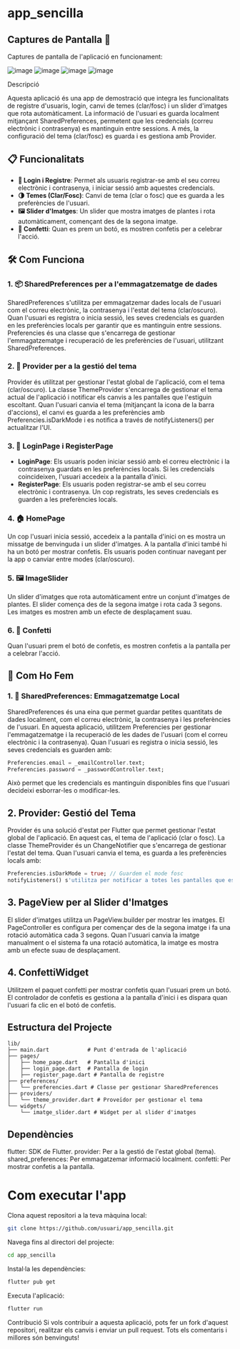 # app_sencilla

## **Captures de Pantalla** 📸
Captures de pantalla de l'aplicació en funcionament:

![image](https://github.com/Raullam/SharedPreferences_exempl/blob/main/assets/App1.png)
![image](https://github.com/Raullam/SharedPreferences_exempl/blob/main/assets/App2.png)
![image](https://github.com/Raullam/SharedPreferences_exempl/blob/main/assets/App3.png)
![image](https://github.com/Raullam/SharedPreferences_exempl/blob/main/assets/App4.png)



Descripció

Aquesta aplicació és una app de demostració que integra les funcionalitats de registre d'usuaris, login, canvi de temes (clar/fosc) i un slider d'imatges que rota automàticament. La informació de l'usuari es guarda localment mitjançant SharedPreferences, permetent que les credencials (correu electrònic i contrasenya) es mantinguin entre sessions. A més, la configuració del tema (clar/fosc) es guarda i es gestiona amb Provider.

## 📋 Funcionalitats

- **🔑 Login i Registre**: Permet als usuaris registrar-se amb el seu correu electrònic i contrasenya, i iniciar sessió amb aquestes credencials.
- **🌗 Temes (Clar/Fosc)**: Canvi de tema (clar o fosc) que es guarda a les preferències de l'usuari.
- **🖼️ Slider d'Imatges**: Un slider que mostra imatges de plantes i rota automàticament, començant des de la segona imatge.
- **🎉 Confetti**: Quan es prem un botó, es mostren confetis per a celebrar l'acció.

## 🛠️ Com Funciona

### 1. 📦 SharedPreferences per a l'emmagatzematge de dades
SharedPreferences s'utilitza per emmagatzemar dades locals de l'usuari com el correu electrònic, la contrasenya i l'estat del tema (clar/oscuro).
Quan l'usuari es registra o inicia sessió, les seves credencials es guarden en les preferències locals per garantir que es mantinguin entre sessions.
Preferencies és una classe que s'encarrega de gestionar l'emmagatzematge i recuperació de les preferències de l'usuari, utilitzant SharedPreferences.

### 2. 🌈 Provider per a la gestió del tema
Provider és utilitzat per gestionar l'estat global de l'aplicació, com el tema (clar/oscuro).
La classe ThemeProvider s'encarrega de gestionar el tema actual de l'aplicació i notificar els canvis a les pantalles que l'estiguin escoltant.
Quan l'usuari canvia el tema (mitjançant la icona de la barra d'accions), el canvi es guarda a les preferències amb Preferencies.isDarkMode i es notifica a través de notifyListeners() per actualitzar l'UI.

### 3. 🔐 LoginPage i RegisterPage
- **LoginPage**: Els usuaris poden iniciar sessió amb el correu electrònic i la contrasenya guardats en les preferències locals. Si les credencials coincideixen, l'usuari accedeix a la pantalla d'inici.
- **RegisterPage**: Els usuaris poden registrar-se amb el seu correu electrònic i contrasenya. Un cop registrats, les seves credencials es guarden a les preferències locals.

### 4. 🏠 HomePage
Un cop l'usuari inicia sessió, accedeix a la pantalla d'inici on es mostra un missatge de benvinguda i un slider d'imatges.
A la pantalla d'inici també hi ha un botó per mostrar confetis.
Els usuaris poden continuar navegant per la app o canviar entre modes (clar/oscuro).

### 5. 🖼️ ImageSlider
Un slider d'imatges que rota automàticament entre un conjunt d'imatges de plantes.
El slider comença des de la segona imatge i rota cada 3 segons.
Les imatges es mostren amb un efecte de desplaçament suau.

### 6. 🎉 Confetti
Quan l'usuari prem el botó de confetis, es mostren confetis a la pantalla per a celebrar l'acció.

## 📝 Com Ho Fem

### 1. 💾 SharedPreferences: Emmagatzematge Local
SharedPreferences és una eina que permet guardar petites quantitats de dades localment, com el correu electrònic, la contrasenya i les preferències de l'usuari.
En aquesta aplicació, utilitzem Preferencies per gestionar l'emmagatzematge i la recuperació de les dades de l'usuari (com el correu electrònic i la contrasenya).
Quan l'usuari es registra o inicia sessió, les seves credencials es guarden amb:

```dart
Preferencies.email = _emailController.text;
Preferencies.password = _passwordController.text;
```
Això permet que les credencials es mantinguin disponibles fins que l'usuari decideixi esborrar-les o modificar-les.

## 2. Provider: Gestió del Tema
Provider és una solució d'estat per Flutter que permet gestionar l'estat global de l'aplicació. En aquest cas, el tema de l'aplicació (clar o fosc).
La classe ThemeProvider és un ChangeNotifier que s'encarrega de gestionar l'estat del tema. Quan l'usuari canvia el tema, es guarda a les preferències locals amb:

```dart
Preferencies.isDarkMode = true; // Guardem el mode fosc
notifyListeners() s'utilitza per notificar a totes les pantalles que estan escoltant que el tema ha canviat i que cal actualitzar l'UI.
```
## 3. PageView per al Slider d'Imatges
El slider d'imatges utilitza un PageView.builder per mostrar les imatges. El PageController es configura per començar des de la segona imatge i fa una rotació automàtica cada 3 segons.
Quan l'usuari canvia la imatge manualment o el sistema fa una rotació automàtica, la imatge es mostra amb un efecte suau de desplaçament.

## 4. ConfettiWidget
Utilitzem el paquet confetti per mostrar confetis quan l'usuari prem un botó. El controlador de confetis es gestiona a la pantalla d'inici i es dispara quan l'usuari fa clic en el botó de confetis.

## Estructura del Projecte
```lib/
lib/
├── main.dart            # Punt d'entrada de l'aplicació
├── pages/
│   ├── home_page.dart   # Pantalla d'inici
│   ├── login_page.dart  # Pantalla de login
│   ├── register_page.dart # Pantalla de registre
├── preferences/
│   └── preferencies.dart # Classe per gestionar SharedPreferences
├── providers/
│   └── theme_provider.dart # Proveïdor per gestionar el tema
└── widgets/
    └── imatge_slider.dart # Widget per al slider d'imatges
```
    
## Dependències

flutter: SDK de Flutter.
provider: Per a la gestió de l'estat global (tema).
shared_preferences: Per emmagatzemar informació localment.
confetti: Per mostrar confetis a la pantalla.

# Com executar l'app
Clona aquest repositori a la teva màquina local:


```bash
git clone https://github.com/usuari/app_sencilla.git
```
Navega fins al directori del projecte:
```bash
cd app_sencilla
```
Instal·la les dependències:
```bash
flutter pub get
```
Executa l'aplicació:
```bash
flutter run
```

Contribució
Si vols contribuir a aquesta aplicació, pots fer un fork d'aquest repositori, realitzar els canvis i enviar un pull request. Tots els comentaris i millores són benvinguts!


